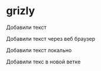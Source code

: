 ﻿# grizly

Добавили текст

Добавили текст через веб браузер

Добавили текст локально

Добавили текс в новой ветке


